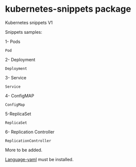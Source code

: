 # kubernetes-snippets package


Kubernetes snippets V1

Snippets samples:

1- Pods

  `Pod`

2- Deployment

  `Deployment`

3- Service

  `Service`

4- ConfigMAP

  `ConfigMap`

5-ReplicaSet

  `ReplicaSet`

6- Replication Controller

  `ReplicationController`


More to be added.

[Language-yaml](https://atom.io/packages/language-yaml) must be installed.

